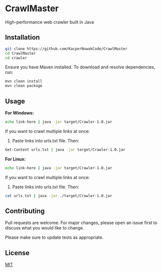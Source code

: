 # CrawlMaster

High-performance web crawler built in Java

## Installation



```bash
git clone https://github.com/KacperNowakCode/CrawlMaster
cd CrawlMaster
cd crawler
```
Ensure you have Maven installed. To download and resolve dependencies, run:

```bash
mvn clean install
mvn clean package
```

## Usage

**For Windows:**  
```bash
echo link-here | java -jar target/Crawler-1.0.jar
```
If you want to crawl multiple links at once:
1. Paste links into urls.txt file. Then:

```bash
Get-Content urls.txt | java -jar target/Crawler-1.0.jar
```

**For Linux:**  
```bash
echo link-here | java -jar target/Crawler-1.0.jar
```
If you want to crawl multiple links at once:
1. Paste links into urls.txt file. Then:

```bash
cat urls.txt | java -jar ./target/Crawler-1.0.jar
```

## Contributing

Pull requests are welcome. For major changes, please open an issue first
to discuss what you would like to change.

Please make sure to update tests as appropriate.

## License

[MIT](https://choosealicense.com/licenses/mit/)
